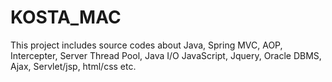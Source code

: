 # KOSTA_MAC

This project includes source codes about Java, Spring MVC, AOP, Intercepter, Server Thread Pool, Java I/O 
JavaScript, Jquery, Oracle DBMS, Ajax, Servlet/jsp, html/css etc.
